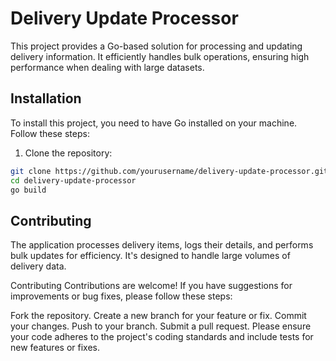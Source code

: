# Delivery Update Processor

This project provides a Go-based solution for processing and updating delivery information. It efficiently handles bulk operations, ensuring high performance when dealing with large datasets.

## Installation

To install this project, you need to have Go installed on your machine. Follow these steps:

1. Clone the repository:

```bash
git clone https://github.com/yourusername/delivery-update-processor.git
cd delivery-update-processor
go build
```

## Contributing

The application processes delivery items, logs their details, and performs bulk updates for efficiency. It's designed to handle large volumes of delivery data.

Contributing
Contributions are welcome! If you have suggestions for improvements or bug fixes, please follow these steps:

Fork the repository.
Create a new branch for your feature or fix.
Commit your changes.
Push to your branch.
Submit a pull request.
Please ensure your code adheres to the project's coding standards and include tests for new features or fixes.
